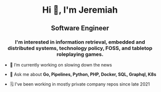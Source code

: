 <h1 align="center">Hi 👋, I'm Jeremiah</h1>
<h2 align="center">Software Engineer</h2> 
<h3 align="center">I'm interested in information retrieval, embedded and distributed systems, technology policy, FOSS, and tabletop roleplaying games.</h3>

- 🔭 I’m currently working on slowing down the news

- 💬 Ask me about **Go, Pipelines, Python, PHP, Docker, SQL, Graphql, K8s**

- 🗒 I've been working in mostly private company repos since late 2021
